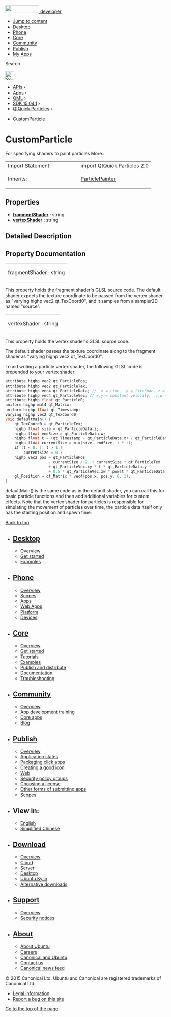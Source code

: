 <a href="https://developer.ubuntu.com/" class="logo-ubuntu"><img src="https://developer.ubuntu.com/assets/sites/ubuntu/latest/u/img/logos/logo-ubuntu-orange.svg" width="106" height="25" /> <span>developer</span></a>

-   [Jump to content](index.html#main-content)
-   [Desktop](https://developer.ubuntu.com/en/desktop/)
-   [Phone](https://developer.ubuntu.com/en/phone/)
-   [Core](https://developer.ubuntu.com/core)
-   [Community](https://developer.ubuntu.com/en/community/)
-   [Publish](https://developer.ubuntu.com/en/publish/)
-   [My Apps](https://myapps.developer.ubuntu.com/)

Search

<img src="https://developer.ubuntu.com/assets/sites/ubuntu/latest/u/img/search-white.svg" alt="Search" height="28" />

-   [APIs](../../../../index.html) ›
-   [Apps](../../../index.html) ›
-   [QML](../../index.html) ›
-   [SDK 15.04.1](../index.html) ›
-   [QtQuick.Particles](../QtQuick.Particles/index.html) ›

<!-- -->

-   CustomParticle

CustomParticle
==============

<span class="subtitle"></span>
For specifying shaders to paint particles More...

<table>
<colgroup>
<col width="50%" />
<col width="50%" />
</colgroup>
<tbody>
<tr class="odd">
<td>Import Statement:</td>
<td>import QtQuick.Particles 2.0</td>
</tr>
<tr class="even">
<td>Inherits:</td>
<td><p><a href="../QtQuick.Particles.ParticlePainter/index.html">ParticlePainter</a></p></td>
</tr>
</tbody>
</table>

<span id="properties"></span>
Properties
----------

-   ****[fragmentShader](index.html#fragmentShader-prop)**** : string
-   ****[vertexShader](index.html#vertexShader-prop)**** : string

<span id="details"></span>
Detailed Description
--------------------

Property Documentation
----------------------

<table>
<colgroup>
<col width="100%" />
</colgroup>
<tbody>
<tr class="odd">
<td><p><span id="fragmentShader-prop"></span><span class="name">fragmentShader</span> : <span class="type">string</span></p></td>
</tr>
</tbody>
</table>

This property holds the fragment shader's GLSL source code. The default shader expects the texture coordinate to be passed from the vertex shader as "varying highp vec2 qt\_TexCoord0", and it samples from a sampler2D named "source".

<table>
<colgroup>
<col width="100%" />
</colgroup>
<tbody>
<tr class="odd">
<td><p><span id="vertexShader-prop"></span><span class="name">vertexShader</span> : <span class="type">string</span></p></td>
</tr>
</tbody>
</table>

This property holds the vertex shader's GLSL source code.

The default shader passes the texture coordinate along to the fragment shader as "varying highp vec2 qt\_TexCoord0".

To aid writing a particle vertex shader, the following GLSL code is prepended to your vertex shader:

``` cpp
attribute highp vec2 qt_ParticlePos;
attribute highp vec2 qt_ParticleTex;
attribute highp vec4 qt_ParticleData; //  x = time,  y = lifeSpan, z = size,  w = endSize
attribute highp vec4 qt_ParticleVec; // x,y = constant velocity,  z,w = acceleration
attribute highp float qt_ParticleR;
uniform highp mat4 qt_Matrix;
uniform highp float qt_Timestamp;
varying highp vec2 qt_TexCoord0;
void defaultMain() {
    qt_TexCoord0 = qt_ParticleTex;
    highp float size = qt_ParticleData.z;
    highp float endSize = qt_ParticleData.w;
    highp float t = (qt_Timestamp - qt_ParticleData.x) / qt_ParticleData.y;
    highp float currentSize = mix(size, endSize, t * t);
    if (t < 0. || t > 1.)
        currentSize = 0.;
    highp vec2 pos = qt_ParticlePos
                   - currentSize / 2. + currentSize * qt_ParticleTex   // adjust size
                   + qt_ParticleVec.xy * t * qt_ParticleData.y         // apply velocity vector..
                   + 0.5 * qt_ParticleVec.zw * pow(t * qt_ParticleData.y, 2.);
    gl_Position = qt_Matrix * vec4(pos.x, pos.y, 0, 1);
}
```

defaultMain() is the same code as in the default shader, you can call this for basic particle functions and then add additional variables for custom effects. Note that the vertex shader for particles is responsible for simulating the movement of particles over time, the particle data itself only has the starting position and spawn time.

[Back to top](index.html#)

-   [Desktop](https://developer.ubuntu.com/en/desktop/)
    ---------------------------------------------------

    -   [Overview](https://developer.ubuntu.com/en/desktop/)
    -   [Get started](http://snapcraft.io/?utm_source=developer.ubuntu.com&utm_medium=devportal&utm_term=snaps%20snapcraft%20desktop&utm_content=menu&utm_campaign=duc_snappers)
    -   [Examples](https://github.com/ubuntu/snappy-playpen)

-   [Phone](https://developer.ubuntu.com/en/phone/)
    -----------------------------------------------

    -   [Overview](https://developer.ubuntu.com/en/phone/)
    -   [Scopes](https://developer.ubuntu.com/en/phone/scopes/)
    -   [Apps](https://developer.ubuntu.com/en/phone/apps/)
    -   [Web Apps](https://developer.ubuntu.com/en/phone/web/)
    -   [Platform](https://developer.ubuntu.com/en/phone/platform/)
    -   [Devices](https://developer.ubuntu.com/en/phone/devices/)

-   [Core](https://developer.ubuntu.com/core)
    -----------------------------------------

    -   [Overview](https://developer.ubuntu.com/core)
    -   [Get started](https://developer.ubuntu.com/core/get-started)
    -   [Tutorials](https://developer.ubuntu.com/core/tutorials)
    -   [Examples](https://developer.ubuntu.com/core/examples)
    -   [Publish and distribute](https://developer.ubuntu.com/core/publish-and-distribute)
    -   [Documentation](https://developer.ubuntu.com/core/documentation)
    -   [Troubleshooting](https://developer.ubuntu.com/core/troubleshooting)

-   [Community](https://developer.ubuntu.com/en/community/)
    -------------------------------------------------------

    -   [Overview](https://developer.ubuntu.com/en/community/)
    -   [App development training](https://developer.ubuntu.com/en/community/training/)
    -   [Core apps](https://developer.ubuntu.com/en/community/core-apps/)
    -   [Blog](https://developer.ubuntu.com/en/community/blog/)

-   [Publish](https://developer.ubuntu.com/en/publish/)
    ---------------------------------------------------

    -   [Overview](https://developer.ubuntu.com/en/publish/)
    -   [Application states](https://developer.ubuntu.com/en/publish/application-states/)
    -   [Packaging click apps](https://developer.ubuntu.com/en/publish/packaging-click-apps/)
    -   [Creating a good icon](https://developer.ubuntu.com/en/publish/creating-a-good-icon/)
    -   [Web](https://developer.ubuntu.com/en/publish/web/)
    -   [Security policy groups](https://developer.ubuntu.com/en/publish/security-policy-groups/)
    -   [Choosing a license](https://developer.ubuntu.com/en/publish/choosing-a-license/)
    -   [Other forms of submitting apps](https://developer.ubuntu.com/en/publish/other-forms-of-submitting-apps/)
    -   [Scopes](https://developer.ubuntu.com/en/publish/scopes/)

-   View in:
    --------

    -   [English](index.html "Change to language: English")
    -   [Simplified Chinese](index.html "Change to language: Simplified Chinese")

-   [Download](http://ubuntu.com/download/)
    ---------------------------------------

    -   [Overview](http://ubuntu.com/download)
    -   [Cloud](http://ubuntu.com/download/cloud)
    -   [Server](http://ubuntu.com/download/server)
    -   [Desktop](http://ubuntu.com/download/desktop)
    -   [Ubuntu Kylin](http://ubuntu.com/download/ubuntu-kylin)
    -   [Alternative downloads](http://ubuntu.com/download/alternative-downloads)

-   [Support](http://ubuntu.com/support/)
    -------------------------------------

    -   [Overview](http://ubuntu.com/support)
    -   [Security notices](http://www.ubuntu.com/usn/)

-   [About](http://ubuntu.com/about/)
    ---------------------------------

    -   [About Ubuntu](http://ubuntu.com/about/about-ubuntu)
    -   [Careers](http://www.canonical.com/careers)
    -   [Canonical and Ubuntu](http://ubuntu.com/about/canonical-and-ubuntu)
    -   [Contact us](http://ubuntu.com/about/contact-us)
    -   [Canonical news feed](http://insights.ubuntu.com/feed/)

© 2015 Canonical Ltd. Ubuntu and Canonical are registered trademarks of Canonical Ltd.

-   [Legal information](http://www.ubuntu.com/legal)
-   [Report a bug on this site](https://bugs.launchpad.net/developer-ubuntu-com/)

<span class="accessibility-aid">[Go to the top of the page](index.html#)</span>
